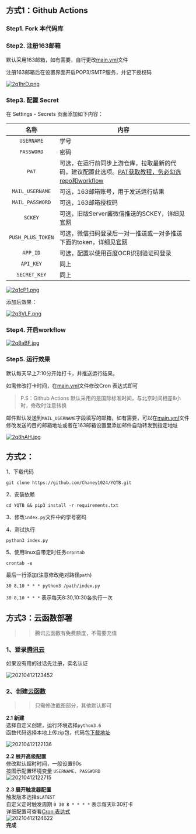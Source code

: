 ## 方式1：Github Actions
### Step1. Fork 本代码库

### Step2. 注册163邮箱

默认采用163邮箱，如有需要，自行更改[main.yml](.github/workflows/main.yml)文件

注册163邮箱后在设置界面开启POP3/SMTP服务，并记下授权码

[![2q1hrD.png](https://z3.ax1x.com/2021/06/15/2q1hrD.png)](https://imgtu.com/i/2q1hrD)

### Step3. 配置 Secret

在 Settings - Secrets 页面添加如下内容：



|       名称        | 内容                                                         |
| :---------------: | ------------------------------------------------------------ |
|    `USERNAME`     | 学号                                                         |
|    `PASSWORD`     | 密码                                                         |
|       `PAT`       | 可选，在运行前同步上游仓库，拉取最新的代码，建议配置此选项。[PAT获取教程，务必勾选repo和workflow](https://docs.github.com/cn/github/authenticating-to-github/keeping-your-account-and-data-secure/creating-a-personal-access-token) |
|  `MAIL_USERNAME`  | 可选，163邮箱账号，用于发送运行结果                          |
|  `MAIL_PASSWORD`  | 可选，163邮箱授权码                                          |
|      `SCKEY`      | 可选，旧版Server酱微信推送的SCKEY，详细见[官网](http://sc.ftqq.com/3.version) |
| `PUSH_PLUS_TOKEN` | 可选，微信扫码登录后一对一推送或一对多推送下面的token，详细见[官网](https://www.pushplus.plus/) |
|     `APP_ID`      | 可选，配置以使用百度OCR识别验证码登录                        |
|     `API_KEY`     | 同上                                                         |
|   `SECRET_KEY`    | 同上                                                         |



[![2q1cP1.png](https://z3.ax1x.com/2021/06/15/2q1cP1.png)](https://imgtu.com/i/2q1cP1)

添加后效果：

[![2q3VLF.png](https://z3.ax1x.com/2021/06/15/2q3VLF.png)](https://imgtu.com/i/2q3VLF)

### Step4. 开启workflow

[![2q8aBF.jpg](https://z3.ax1x.com/2021/06/15/2q8aBF.jpg)](https://imgtu.com/i/2q8aBF)

### Step5. 运行效果

默认每天早上7:10分开始打卡，并推送运行结果。

如需修改打卡时间，在[main.yml](.github/workflows/main.yml)文件修改Cron 表达式即可

> P.S：Github Actions 默认采用的是国际标准时间，与北京时间相差8小时，修改时注意转换

邮件默认发送到`MAIL_USERNAME`字段填写的邮箱，如有需要，可以在[main.yml](.github/workflows/main.yml)文件修改发送的目的邮箱地址或者在163邮箱设置里添加邮件自动转发到指定地址

[![2q8hAH.jpg](https://z3.ax1x.com/2021/06/15/2q8hAH.jpg)](https://imgtu.com/i/2q8hAH)

## 方式2：
1、下载代码  
```shell
git clone https://github.com/Chaney1024/YQTB.git
```
2、安装依赖
```shell
cd YQTB && pip3 install -r requirements.txt
```
3、修改```index.py```文件中的学号密码  


4、测试执行  
```shell
python3 index.py
```
5、使用linux自带定时任务```crontab```  
```shell
crontab -e
```
最后一行添加(注意修改绝对路径```path```)  
```shell
30 8,10 * * * python3 /path/index.py
```
```30 8,10 * * *``` 表示每天8:30,10:30各执行一次
## 方式3：云函数部署
>> 腾讯云函数有免费额度，不需要充值  

### 1、登录[腾讯云](https://cloud.tencent.com/)
如果没有用的过话先注册，实名认证  

![20210412123452](https://img.chaney.top/images/20210412123452.png)

### 2、创建[云函数](https://console.cloud.tencent.com/scf/list)
>> 只需修改截图部分，其他默认即可  

**2.1 新建**  
选择自定义创建，运行环境选择```python3.6```  
函数代码选择本地上传zip包，代码包[下载地址](https://github.com/Chaney1024/YQTB/releases/download/scf/yqtb.zip)  

![20210412122136](https://img.chaney.top/images/20210412122136.png)

**2.2 展开高级配置**  
修改默认超时时间，一般设置90s  
按图示配置环境变量  ```USERNAME```、```PASSWORD```  
 ![20210412122715](https://img.chaney.top/images/20210412122715.png)  

 **2.3 展开触发器配置**  
触发版本选择```$LATEST```  
自定义定时触发周期 ```0 30 8 * * * *``` 表示每天8:30打卡  
详细配置可查看[Cron 表达式](https://cloud.tencent.com/document/product/583/9708#cron-.E8.A1.A8.E8.BE.BE.E5.BC.8F)  
![20210412124622](https://img.chaney.top/images/20210412124622.png)  
**完成**

